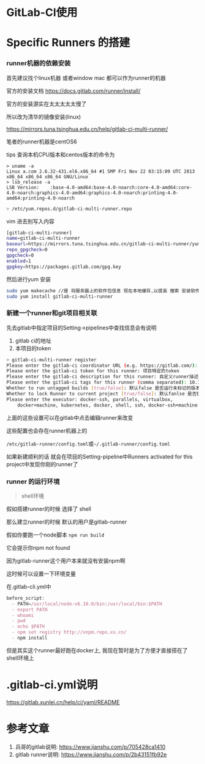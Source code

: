 # GitLab-CI使用

# Specific Runners 的搭建

### runner机器的依赖安装

首先建议找个linux机器 或者window mac 都可以作为runner的机器

官方的安装文档 https://docs.gitlab.com/runner/install/

官方的安装源实在太太太太太慢了

所以改为清华的镜像安装(linux)

https://mirrors.tuna.tsinghua.edu.cn/help/gitlab-ci-multi-runner/

笔者的runner机器是centOS6

tips 查询本机CPU版本和centos版本的命令为

```shell
> uname -a
Linux a.com 2.6.32-431.el6.x86_64 #1 SMP Fri Nov 22 03:15:09 UTC 2013 x86_64 x86_64 x86_64 GNU/Linux
> lsb_release -a
LSB Version:	:base-4.0-amd64:base-4.0-noarch:core-4.0-amd64:core-4.0-noarch:graphics-4.0-amd64:graphics-4.0-noarch:printing-4.0-amd64:printing-4.0-noarch
```

```bash
> /etc/yum.repos.d/gitlab-ci-multi-runner.repo
```

vim 进去别写入内容

```bash
[gitlab-ci-multi-runner]
name=gitlab-ci-multi-runner
baseurl=https://mirrors.tuna.tsinghua.edu.cn/gitlab-ci-multi-runner/yum/el6
repo_gpgcheck=0
gpgcheck=0
enabled=1
gpgkey=https://packages.gitlab.com/gpg.key
```

然后进行yum 安装

```bash
sudo yum makecache //是 将服务器上的软件包信息 现在本地缓存,以提高 搜索 安装软件的速度
sudo yum install gitlab-ci-multi-runner
```

### 新建一个runner和git项目相关联

先去gitlab中指定项目的Setting->pipelines中查找信息会有说明

1. gitlab ci的地址
2. 本项目的token

```bash
> gitlab-ci-multi-runner register
Please enter the gitlab-ci coordinator URL (e.g. https://gitlab.com/):
Please enter the gitlab-ci token for this runner: 项目特定的token
Please enter the gitlab-ci description for this runner: 自定义runner描述
Please enter the gitlab-ci tags for this runner (comma separated): 10.10.1.1-master 给runner定标签 可以用'-'分隔
Whether to run untagged builds [true/false]: 默认false 是否运行未标记的版本
Whether to lock Runner to current project [true/false]: 默认fanlse 是否锁定Runner 给本项目
Please enter the executor: docker-ssh, parallels, virtualbox, 
    docker+machine, kubernetes, docker, shell, ssh, docker-ssh+machine: 输入可运行的脚本 一般为shell
```

上面的这些设置可以在gitlab中点击编辑runner来改变

这些配置也会存在runner机器上的

`/etc/gitlab-runner/config.toml`或`~/.gitlab-runner/config.toml`

如果新建顺利的话 就会在项目的Setting-pipeline中Runners activated for this project中发现你刚的runner了

### runner 的运行环境

> shell环境

假如搭建runner的时候 选择了 shell 

那么建立runner的时候 默认的用户是gitlab-runner

假如你要跑一个node脚本 `npm run build`

它会提示你npm not found

因为gitlab-runner这个用户本来就没有安装npm啊

这时候可以设置一下环境变量

在.gitlab-cli.yml中

```javascript
before_script:
  - PATH=/usr/local/node-v6.10.0/bin:/usr/local/bin:$PATH
  - export PATH
  - whoami
  - pwd
  - echo $PATH
  - npm set registry http://xnpm.repo.xx.cn/
  - npm install
```

但是其实这个runner最好跑在docker上, 我现在暂时是为了方便才直接搭在了shell环境上

# .gitlab-ci.yml说明

https://gitlab.xunlei.cn/help/ci/yaml/README

# 参考文章

1. 兵哥的gitlab说明: https://www.jianshu.com/p/705428ca1410
2. gitlab runner说明: https://www.jianshu.com/p/2b43151fb92e

